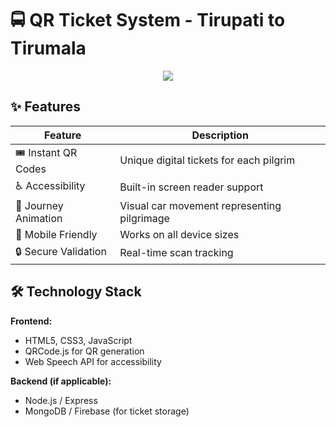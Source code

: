 # 🚍 QR Ticket System - Tirupati to Tirumala

<div align="center">
  <img src="https://github.com/user-attachments/assets/2fd92213-22e8-46d5-b507-dd2b6e1cad26">
</div>

## ✨ Features

<div align="center">
  
| Feature | Description |
|---------|-------------|
| 🎟️ Instant QR Codes | Unique digital tickets for each pilgrim |
| ♿ Accessibility | Built-in screen reader support |
| 🚗 Journey Animation | Visual car movement representing pilgrimage |
| 📱 Mobile Friendly | Works on all device sizes |
| 🔒 Secure Validation | Real-time scan tracking |

</div>

## 🛠️ Technology Stack

**Frontend:**
- HTML5, CSS3, JavaScript
- QRCode.js for QR generation
- Web Speech API for accessibility

**Backend (if applicable):**
- Node.js / Express
- MongoDB / Firebase (for ticket storage)
